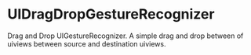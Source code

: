 UIDragDropGestureRecognizer
===========================

Drag and Drop UIGestureRecognizer. A simple drag and drop between of uiviews between source and destination uiviews.